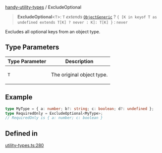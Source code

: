 [handy-utility-types](https://github.com/itsmeid/handy-utility-types/tree/main/docs/README.md) / ExcludeOptional

> **ExcludeOptional**\<`T`\>: `T` *extends* [`ObjectGeneric`](https://github.com/itsmeid/handy-utility-types/tree/main/docs/type-aliases%5CObjectGeneric.md) ? `{ [K in keyof T as undefined extends T[K] ? never : K]: T[K] }` : `never`

Excludes all optional keys from an object type.

## Type Parameters

<table>
<thead>
<tr>
<th>Type Parameter</th>
<th>Description</th>
</tr>
</thead>
<tbody>
<tr>
<td>

`T`

</td>
<td>

The original object type.

</td>
</tr>
</tbody>
</table>

## Example

```ts
type MyType = { a: number; b?: string; c: boolean; d?: undefined };
type RequiredOnly = ExcludeOptional<MyType>;
// RequiredOnly is { a: number; c: boolean }
```

## Defined in

[utility-types.ts:280](https://github.com/itsmeid/handy-utility-types/blob/361f33ed663ecb70e7a5632aeff8b3063307bcd0/lib/modular/utility-types.ts#L280)
